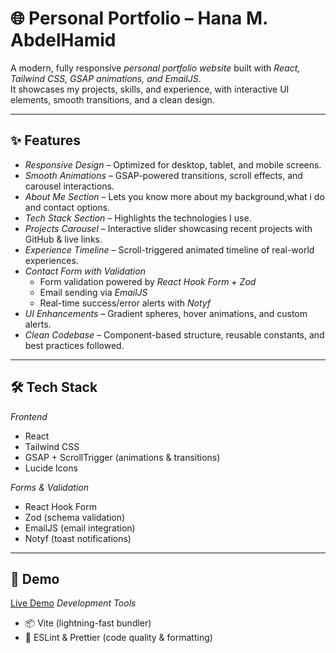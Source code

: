# 🌐 Personal Portfolio – Hana M. AbdelHamid  

A modern, fully responsive *personal portfolio website* built with *React, Tailwind CSS, GSAP animations, and EmailJS*.  
It showcases my projects, skills, and experience, with interactive UI elements, smooth transitions, and a clean design.  

---

## ✨ Features  

- *Responsive Design* – Optimized for desktop, tablet, and mobile screens.  
- *Smooth Animations* – GSAP-powered transitions, scroll effects, and carousel interactions.
- *About Me Section* – Lets you know more about my background,what i do and contact options. 
- *Tech Stack Section* – Highlights the technologies I use.  
- *Projects Carousel* – Interactive slider showcasing recent projects with GitHub & live links.  
- *Experience Timeline* – Scroll-triggered animated timeline of real-world experiences.  
- *Contact Form with Validation*  
  - Form validation powered by *React Hook Form + Zod*  
  - Email sending via *EmailJS*  
  - Real-time success/error alerts with *Notyf*  
- *UI Enhancements* – Gradient spheres, hover animations, and custom alerts.  
- *Clean Codebase* – Component-based structure, reusable constants, and best practices followed.  

---

## 🛠 Tech Stack  

*Frontend*  
- React
- Tailwind CSS  
- GSAP + ScrollTrigger (animations & transitions)  
- Lucide Icons  

*Forms & Validation*  
- React Hook Form  
- Zod (schema validation)  
- EmailJS (email integration)  
- Notyf (toast notifications)

--- 

## 📸 Demo
[Live Demo](https://personal-portfolio-umber-xi.vercel.app/)
*Development Tools*  
- 📦 Vite (lightning-fast bundler)  
- 🔧 ESLint & Prettier (code quality & formatting)
